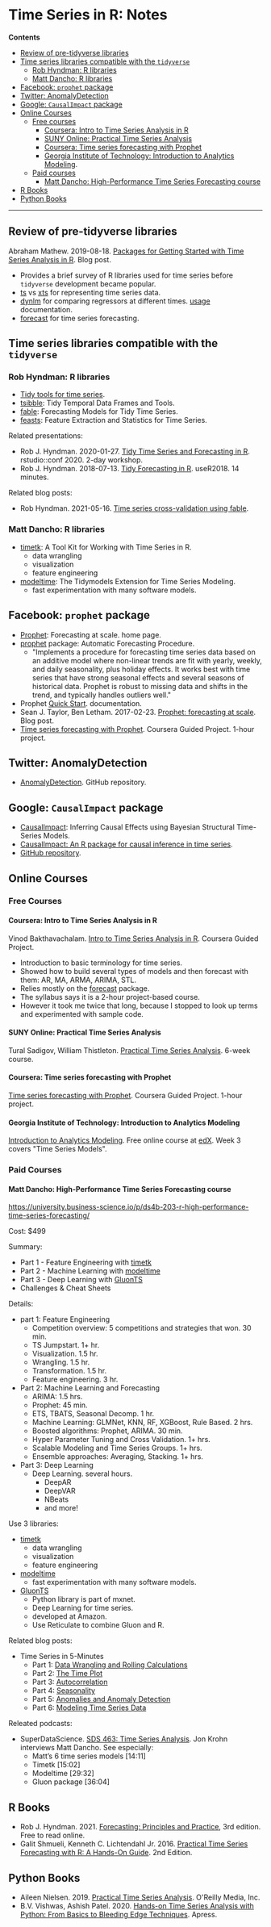 # Time Series in R: Notes

**Contents**

* [Review of pre-tidyverse libraries](#review-of-pre-tidyverse-libraries)
* [Time series libraries compatible with the `tidyverse`](#time-series-libraries-compatible-with-the-tidyverse)
    * [Rob Hyndman: R libraries](#rob-hyndman-r-libraries)
    * [Matt Dancho: R libraries](#matt-dancho-r-libraries)
* [Facebook: `prophet` package](#facebook-prophet-package)
* [Twitter: AnomalyDetection](#twitter-anomalydetection)
* [Google: `CausalImpact` package](#google-causalimpact-package)
* [Online Courses](#online-courses)
    * [Free courses](#free-courses)
        * [Coursera: Intro to Time Series Analysis in R](#coursera-intro-to-time-series-analysis-in-r)
        * [SUNY Online: Practical Time Series Analysis](#suny-online-practical-time-series-analysis)
        * [Coursera: Time series forecasting with Prophet](#coursera-time-series-forecasting-with-prophet)
        * [Georgia Institute of Technology: Introduction to Analytics Modeling](#georgia-institute-of-technology-introduction-to-analytics-modeling).
    * [Paid courses](#paid-courses)
        * [Matt Dancho: High-Performance Time Series Forecasting course](#matt-dancho-high-performance-time-series-forecasting-course)
* [R Books](#r-books)
* [Python Books](#python-books)

---

## Review of pre-tidyverse libraries
Abraham Mathew. 2019-08-18. [Packages for Getting Started with Time Series Analysis in R](https://mathewanalytics.com/packages-for-getting-started-with-time-series-analysis-in-r/). Blog post.

* Provides a brief survey of R libraries used for time series before `tidyverse` development became popular.
* [ts](https://rdrr.io/r/stats/ts.html) vs [xts](https://joshuaulrich.github.io/xts/) for representing time series data.
* [dynlm](https://rdrr.io/cran/dynlm/api/) for comparing regressors at different times. [usage](https://www.rdocumentation.org/packages/dynlm/versions/0.3-6/topics/dynlm) documentation.
* [forecast](https://robjhyndman.com/publications/automatic-forecasting/) for time series forecasting.

## Time series libraries compatible with the `tidyverse`
### Rob Hyndman: R libraries
* [Tidy tools for time series](https://tidyverts.org/).
* [tsibble](https://tsibble.tidyverts.org/): Tidy Temporal Data Frames and Tools.
* [fable](https://fable.tidyverts.org/): Forecasting Models for Tidy Time Series.
* [feasts](https://feasts.tidyverts.org/): Feature Extraction and Statistics for Time Series.

Related presentations:

* Rob J. Hyndman. 2020-01-27. [Tidy Time Series and Forecasting in R](https://github.com/rstudio-conf-2020/time-series-forecasting). rstudio::conf 2020. 2-day workshop.
* Rob J. Hyndman. 2018-07-13. [Tidy Forecasting in R](https://www.youtube.com/watch?v=MemnYSGeJ34). useR2018. 14 minutes.

Related blog posts:

* Rob Hyndman. 2021-05-16. [Time series cross-validation using fable](https://robjhyndman.com/hyndsight/tscv-fable/).

### Matt Dancho: R libraries
* [timetk](https://business-science.github.io/timetk/): A Tool Kit for Working with Time Series in R.
    * data wrangling
    * visualization
    * feature engineering
* [modeltime](https://business-science.github.io/modeltime/): The Tidymodels Extension for Time Series Modeling.
    * fast experimentation with many software models.

## Facebook: `prophet` package
* [Prophet](https://facebook.github.io/prophet/): Forecasting at scale. home page.
* [prophet](https://cran.r-project.org/package=prophet) package: Automatic Forecasting Procedure.
    * "Implements a procedure for forecasting time series data based on an additive model where non-linear trends are fit with yearly, weekly, and daily seasonality, plus holiday effects. It works best with time series that have strong seasonal effects and several seasons of historical data. Prophet is robust to missing data and shifts in the trend, and typically handles outliers well."
* Prophet [Quick Start](https://facebook.github.io/prophet/docs/quick_start.html). documentation.
* Sean J. Taylor, Ben Letham. 2017-02-23. [Prophet: forecasting at scale](https://research.fb.com/blog/2017/02/prophet-forecasting-at-scale/). Blog post.
* [Time series forecasting with Prophet](https://www.coursera.org/projects/time-series-forecasting-with-prophet). Coursera Guided Project. 1-hour project.

## Twitter: AnomalyDetection
* [AnomalyDetection](https://github.com/twitter/AnomalyDetection). GitHub repository.

## Google: `CausalImpact` package
* [CausalImpact](https://google.github.io/CausalImpact/CausalImpact.html): Inferring Causal Effects using Bayesian Structural Time-Series Models.
* [CausalImpact: An R package for causal inference in time series](https://google.github.io/CausalImpact/).
* [GitHub repository](https://github.com/google/CausalImpact).

## Online Courses
### Free Courses
#### Coursera: Intro to Time Series Analysis in R
Vinod Bakthavachalam. [Intro to Time Series Analysis in R](https://www.coursera.org/projects/intro-time-series-analysis-in-r). Coursera Guided Project.

* Introduction to basic terminology for time series.
* Showed how to build several types of models and then forecast with them: AR, MA, ARMA, ARIMA, STL.
* Relies mostly on the [forecast](https://robjhyndman.com/publications/automatic-forecasting/) package.
* The syllabus says it is a 2-hour project-based course.
* However it took me twice that long, because I stopped to look up terms and experimented with sample code.

#### SUNY Online: Practical Time Series Analysis
Tural Sadigov, William Thistleton. [Practical Time Series Analysis](https://www.coursera.org/learn/practical-time-series-analysis). 6-week course. 

#### Coursera: Time series forecasting with Prophet
[Time series forecasting with Prophet](https://www.coursera.org/projects/time-series-forecasting-with-prophet). Coursera Guided Project. 1-hour project.

#### Georgia Institute of Technology: Introduction to Analytics Modeling
[Introduction to Analytics Modeling](https://www.edx.org/course/introduction-to-analytics-modeling). Free online course at [edX](https://www.edx.org/). Week 3 covers "Time Series Models".

### Paid Courses
#### Matt Dancho: High-Performance Time Series Forecasting course
https://university.business-science.io/p/ds4b-203-r-high-performance-time-series-forecasting/

Cost: $499

Summary:

* Part 1 - Feature Engineering with [timetk](https://cran.r-project.org/package=timetk)
* Part 2 - Machine Learning with [modeltime](https://cran.r-project.org/package=modeltime)
* Part 3 - Deep Learning with [GluonTS](https://gluon-ts.mxnet.io/)
* Challenges & Cheat Sheets

Details:

* part 1: Feature Engineering
    * Competition overview: 5 competitions and strategies that won. 30 min.
    * TS Jumpstart. 1+ hr.
    * Visualization. 1.5 hr.
    * Wrangling. 1.5 hr.
    * Transformation. 1.5 hr.
    * Feature engineering. 3 hr.
* Part 2: Machine Learning and Forecasting
    * ARIMA: 1.5 hrs.
    * Prophet: 45 min.
    * ETS, TBATS, Seasonal Decomp. 1 hr.
    * Machine Learning: GLMNet, KNN, RF, XGBoost, Rule Based. 2 hrs.
    * Boosted algorithms: Prophet, ARIMA. 30 min.
    * Hyper Parameter Tuning and Cross Validation. 1+ hrs.
    * Scalable Modeling and Time Series Groups. 1+ hrs.
    * Ensemble approaches: Averaging, Stacking. 1+ hrs.
* Part 3: Deep Learning
    * Deep Learning. several hours.
        * DeepAR
        * DeepVAR
        * NBeats
        * and more!

Use 3 libraries:

* [timetk](https://cran.r-project.org/package=timetk)
    * data wrangling
    * visualization
    * feature engineering
* [modeltime](https://cran.r-project.org/package=modeltime)
    * fast experimentation with many software models.
* [GluonTS](https://gluon-ts.mxnet.io/)
    * Python library is part of mxnet.
    * Deep Learning for time series.
    * developed at Amazon.
    * Use Reticulate to combine Gluon and R.

Related blog posts:

* Time Series in 5-Minutes
    * Part 1: [Data Wrangling and Rolling Calculations](https://www.business-science.io/code-tools/2020/08/19/five-minute-time-series-rolling-calculations.html)
    * Part 2: [The Time Plot](https://www.business-science.io/code-tools/2020/06/08/five-minute-time-series-time-plot.html)
    * Part 3: [Autocorrelation](https://www.business-science.io/code-tools/2020/06/17/five-minute-time-series-part-2.html)
    * Part 4: [Seasonality](https://www.business-science.io/code-tools/2020/08/26/five-minute-time-series-seasonality.html)
    * Part 5: [Anomalies and Anomaly Detection](https://www.business-science.io/code-tools/2020/09/02/five-minute-time-series-anomaly-detection.html)
    * Part 6: [Modeling Time Series Data](https://www.business-science.io/code-tools/2020/09/09/five-minute-time-series-modeling-data.html)

Releated podcasts:

* SuperDataScience. [SDS 463: Time Series Analysis](https://www.superdatascience.com/podcast/time-series-analysis). Jon Krohn interviews Matt Dancho. See especially:
    * Matt’s 6 time series models [14:11]
    * Timetk [15:02]
    * Modeltime [29:32]
    * Gluon package [36:04]

## R Books
* Rob J. Hyndman. 2021. [Forecasting: Principles and Practice](https://otexts.com/fpp3/), 3rd edition. Free to read online.
* Galit Shmueli, Kenneth C. Lichtendahl Jr. 2016. [Practical Time Series Forecasting with R: A Hands-On Guide](http://www.forecastingbook.com/). 2nd Edition.

## Python Books
* Aileen Nielsen. 2019. [Practical Time Series Analysis](https://learning.oreilly.com/library/view/practical-time-series/9781492041641/). O'Reilly Media, Inc.
* B.V. Vishwas, Ashish Patel. 2020. [Hands-on Time Series Analysis with Python: From Basics to Bleeding Edge Techniques](https://learning.oreilly.com/library/view/hands-on-time-series/9781484259924/). Apress.
